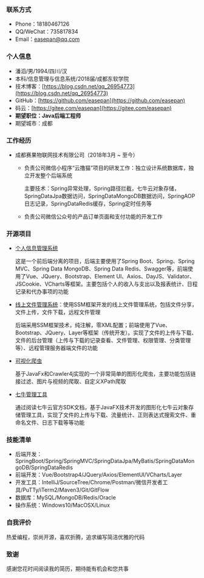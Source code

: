 ### 联系方式

- Phone：18180467126
- QQ/WeChat：735817834
- Email：easepan@qq.com

### 个人信息

- 潘滔/男/1994/四川/汉
- 本科/信息管理与信息系统/2018届/成都东软学院
- 技术博客：[https://blog.csdn.net/qq_26954773](https://blog.csdn.net/qq_26954773)
- GitHub：[https://github.com/easepan](https://github.com/easepan)
- 码云：[https://gitee.com/easepan](https://gitee.com/easepan)
- **期望职位：Java后端工程师**
- 期望城市：成都

### 工作经历	

- 成都赛果物联网技术有限公司（2018年3月 ~ 至今）

	- 负责公司微信小程序“云撸猫”项目的研发工作：独立设计系统数据库，独立开发整个后端系统

		主要技术：Spring异常处理，Spring路径拦截，七牛云对象存储，SpringDataJpa数据访问，SpringDataMongoDB数据访问，SpringAOP日志记录，SpringDataRedis缓存，Spring定时任务等

	- 负责公司微信公众号的产品订单页面和支付功能的开发工作

### 开源项目

- [个人信息管理系统](https://gitee.com/code4everything/wanna-spring)

	这是一个前后端分离的项目，后端主要使用了Spring Boot、Spring、Spring MVC、Spring Data MongoDB、Spring Data Redis、Swagger等，前端使用了Vue、JQuery、Bootstrap、Element UI、Axios、DayJS、Validator、JSCookie、VCharts等框架。主要包括个人的收入与支出以及报表统计、日程记录和代办事项的功能

- [线上文件管理系统](https://gitee.com/code4everything/efo)：使用SSM框架开发的线上文件管理系统，包括文件分享，文件上传，文件下载，远程文件管理

	后端采用SSM框架技术，纯注解，零XML配置；前端使用了Vue、Bootstrap、JQuery、Layer等框架（传统开发）。实现了文件的上传与下载、文件的后台管理（上传与下载的记录查看、文件管理、权限管理、分类管理等）、远程管理服务器端文件的功能

- [可视化爬虫](https://gitee.com/code4everything/visual-spider)

	基于JavaFx和Crawler4j实现的一个非常简单的图形化爬虫，主要功能包括链接过滤、图片与视频的爬取、自定义XPath爬取

- [七牛管理工具](https://gitee.com/code4everything/qiniu)

	通过阅读七牛云官方SDK文档，基于JavaFX技术开发的图形化七牛云对象存储管理工具，实现了文件的上传与下载、流量统计、正则表达式搜索文件、重命名文件、日志下载等等功能

### 技能清单

- 后端开发：SpringBoot/Spring/SpringMVC/SpringDataJpa/MyBatis/SpringDataMongoDB/SpringDataRedis
- 前端开发：Vue/Bootstrap4/JQuery/Axios/ElementUI/VCharts/Layer
- 开发工具：IntelliJ/SourceTree/Chrome/Postman/微信开发者工具/PuTTy/iTerm2/Maven3/Git/GitFlow
- 数据库：MySQL/MongoDB/Redis/Oracle
- 操作系统：Windows10/MacOSX/Linux

### 自我评价

热爱编程，崇尚开源，喜欢折腾，追求编写简洁优雅的代码

### 致谢 

感谢您花时间阅读我的简历，期待能有机会和您共事